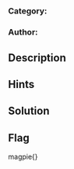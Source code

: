 # <Challenge Name>
### Category: <Category Name> <Difficulty>
### Author: <Your Name>

## Description


## Hints


## Solution


## Flag

magpie{}
